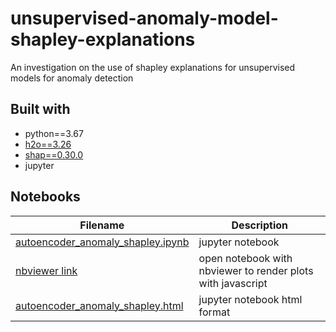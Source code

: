 # unsupervised-anomaly-model-shapley-explanations
An investigation on the use of shapley explanations for unsupervised models for anomaly detection

## Built with
- python==3.67
- [h2o==3.26](https://github.com/h2oai/h2o-3)
- [shap==0.30.0](https://github.com/slundberg/shap)
- jupyter

## Notebooks
| Filename                                                                                                                                                                                        | Description                                                 |
| ----------------------------------------------------------------------------------------------------------------------------------------------------------------------------------------------- | ----------------------------------------------------------- |
| [autoencoder_anomaly_shapley.ipynb](autoencoder_anomaly_shapley.ipynb)                                                                                                                          | jupyter notebook                                            |
| [nbviewer link](https://nbviewer.jupyter.org/github/SeanPLeary/unsupervised-anomaly-model-shapley-explanations/blob/2cadde41d572cecc6a71c58071fdda507e3d8414/autoencoder_anomaly_shapley.ipynb) | open notebook with nbviewer to render plots with javascript |
| [autoencoder_anomaly_shapley.html](autoencoder_anomaly_shapley.html)                                                                                                                            | jupyter notebook html format                                |
